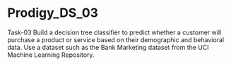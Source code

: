 # Prodigy_DS_03
Task-03
Build a decision tree classifier to predict whether a customer will purchase a product or service based on their demographic and behavioral data. Use a dataset such as the Bank Marketing dataset from the UCI Machine Learning Repository.
